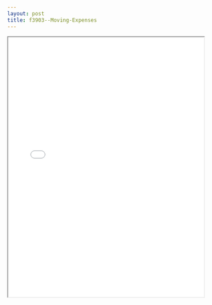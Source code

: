 ```yaml
---
layout: post
title: f3903--Moving-Expenses
---
```


<div class="pdf-container">
<iframe src="/ea/_pdf-2-md/f3903--Moving-Expenses.pdf" height="600" width="90%" allowFullScreen="true"></iframe>
</div>

